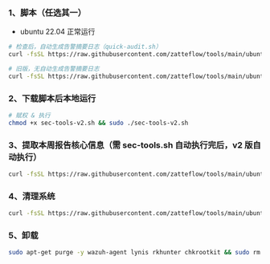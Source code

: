 ### 1、脚本（任选其一）

- ubuntu 22.04 正常运行

```bash
# 检查后，自动生成告警摘要日志（quick-audit.sh） 
curl -fsSL https://raw.githubusercontent.com/zatteflow/tools/main/ubuntu/sh/sec-tools-v2.sh | sudo bash

# 旧版，无自动生成告警摘要日志
curl -fsSL https://raw.githubusercontent.com/zatteflow/tools/main/ubuntu/sh/sec-tools.sh | sudo bash
```

### 2、下载脚本后本地运行

```bash
# 赋权 & 执行
chmod +x sec-tools-v2.sh && sudo ./sec-tools-v2.sh
```

### 3、提取本周报告核心信息（需 sec-tools.sh 自动执行完后，v2 版自动执行）

```bash
curl -fsSL https://raw.githubusercontent.com/zatteflow/tools/main/ubuntu/sh/quick-audit.sh | sudo bash
```

### 4、清理系统

```bash
curl -fsSL https://raw.githubusercontent.com/zatteflow/tools/main/ubuntu/sh/clear.sh | sudo bash
```

### 5、卸载

```bash
sudo apt-get purge -y wazuh-agent lynis rkhunter chkrootkit && sudo rm -rf /var/ossec /etc/ossec-init.conf /var/log/weekly-sec /usr/local/bin/weekly-sec.sh && sudo rm -f /etc/apt/sources.list.d/wazuh.list /etc/apt/trusted.gpg.d/wazuh.gpg && sudo crontab -l 2>/dev/null | grep -v '/usr/local/bin/weekly-sec.sh' | sudo crontab - || true
```
